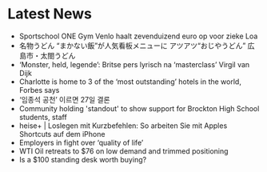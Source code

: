# Latest News
-  Sportschool ONE Gym Venlo haalt zevenduizend euro op voor zieke Loa
-  名物うどん “まかない飯”が人気看板メニューに アツアツ“おじやうどん” 広島市・太閤うどん
-  ‘Monster, held, legende’: Britse pers lyrisch na ‘masterclass’ Virgil van Dijk
-  Charlotte is home to 3 of the ‘most outstanding’ hotels in the world, Forbes says
-  ‘임종석 공천’ 이르면 27일 결론
-  Community holding 'standout' to show support for Brockton High School students, staff
-  heise+ | Loslegen mit Kurzbefehlen: So arbeiten Sie mit Apples Shortcuts auf dem iPhone
-  Employers in fight over ‘quality of life’
-  WTI Oil retreats to $76 on low demand and trimmed positioning
-  Is a $100 standing desk worth buying?
